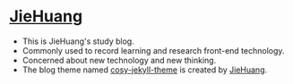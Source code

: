 # [JieHuang](https://jiehuang.top)

- This is JieHuang's study blog.
- Commonly used to record learning and research front-end technology.
- Concerned about new technology and new thinking.
- The blog theme named [cosy-jekyll-theme](https://rubygems.org/gems/cosy-jekyll-theme) is created by [JieHuang](https://jiehuang.top).